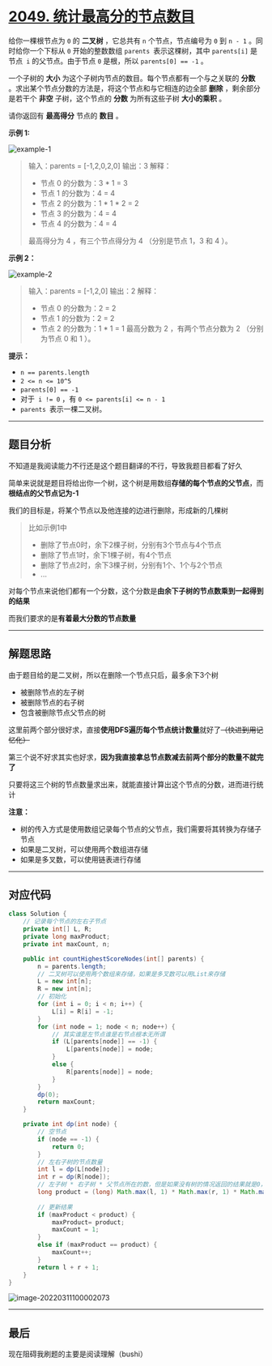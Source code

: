 # [2049. 统计最高分的节点数目](https://leetcode-cn.com/problems/count-nodes-with-the-highest-score/)

给你一棵根节点为 `0` 的 **二叉树** ，它总共有 `n` 个节点，节点编号为 `0` 到 `n - 1` 。同时给你一个下标从 `0` 开始的整数数组 `parents `表示这棵树，其中 `parents[i]` 是节点` i` 的父节点。由于节点 `0` 是根，所以 `parents[0] == -1` 。

一个子树的 **大小** 为这个子树内节点的数目。每个节点都有一个与之关联的 **分数** 。求出某个节点分数的方法是，将这个节点和与它相连的边全部 **删除** ，剩余部分是若干个 **非空** 子树，这个节点的 **分数** 为所有这些子树 **大小的乘积** 。

请你返回有 **最高得分** 节点的 **数目** 。

**示例 1:**

![example-1](https://pic.livorth.cn/img/example-1.png)

> 输入：parents = [-1,2,0,2,0]
> 输出：3
> 解释：
>
> - 节点 0 的分数为：3 * 1 = 3
> - 节点 1 的分数为：4 = 4
> - 节点 2 的分数为：1 * 1 * 2 = 2
> - 节点 3 的分数为：4 = 4
> - 节点 4 的分数为：4 = 4
>
> 最高得分为 4 ，有三个节点得分为 4 （分别是节点 1，3 和 4 ）。

**示例 2：**

![example-2](https://pic.livorth.cn/img/example-2.png)

> 输入：parents = [-1,2,0]
> 输出：2
> 解释：
>
> - 节点 0 的分数为：2 = 2
> - 节点 1 的分数为：2 = 2
> - 节点 2 的分数为：1 * 1 = 1
> 	最高分数为 2 ，有两个节点分数为 2 （分别为节点 0 和 1 ）。

**提示：**

- `n == parents.length`
- `2 <= n <= 10^5`
- `parents[0] == -1`
- 对于` i != 0` ，有 `0 <= parents[i] <= n - 1`
- `parents `表示一棵二叉树。

---

## 题目分析

不知道是我阅读能力不行还是这个题目翻译的不行，导致我题目都看了好久

简单来说就是题目将给出你一个树，这个树是用数组**存储的每个节点的父节点**，而**根结点的父节点记为-1**

我们的目标是，将某个节点以及他连接的边进行删除，形成新的几棵树

> 比如示例1中
>
> - 删除了节点0时，余下2棵子树，分别有3个节点与4个节点
> - 删除了节点1时，余下1棵子树，有4个节点
> - 删除了节点2时，余下3棵子树，分别有1个、1个与2个节点
> - ...

对每个节点来说他们都有一个分数，这个分数是**由余下子树的节点数乘到一起得到的结果**

而我们要求的是**有着最大分数的节点数量**

---

## 解题思路

由于题目给的是二叉树，所以在删除一个节点只后，最多余下3个树

- 被删除节点的左子树
- 被删除节点的右子树
- 包含被删除节点父节点的树

这里前两个部分很好求，直接**使用DFS遍历每个节点统计数量**就好了~~（快进到用记忆化）~~

第三个说不好求其实也好求，**因为我直接拿总节点数减去前两个部分的数量不就完了**

只要将这三个树的节点数量求出来，就能直接计算出这个节点的分数，进而进行统计

**注意：**

- 树的传入方式是使用数组记录每个节点的父节点，我们需要将其转换为存储子节点
- 如果是二叉树，可以使用两个数组进存储
- 如果是多叉数，可以使用链表进行存储

---

## 对应代码

```java
class Solution {
    // 记录每个节点的左右子节点
    private int[] L, R;
    private long maxProduct;
    private int maxCount, n;

    public int countHighestScoreNodes(int[] parents) {
        n = parents.length;
        // 二叉树可以使用两个数组来存储，如果是多叉数可以用List来存储
        L = new int[n];
        R = new int[n];
        // 初始化
        for (int i = 0; i < n; i++) {
            L[i] = R[i] = -1;
        }
        for (int node = 1; node < n; node++) {
            // 其实谁是左节点谁是右节点根本无所谓
            if (L[parents[node]] == -1) {
                L[parents[node]] = node;
            }
            else {
                R[parents[node]] = node;
            }
        }
        dp(0);
        return maxCount;
    }

    private int dp(int node) {
        // 空节点
        if (node == -1) {
            return 0;
        }
        // 左右子树的节点数量
        int l = dp(L[node]);
        int r = dp(R[node]);
        // 左子树 * 右子树 * 父节点所在的数，但是如果没有树的情况返回的结果就是0，那就转换为1，不影响
        long product = (long) Math.max(l, 1) * Math.max(r, 1) * Math.max(n - l - r - 1, 1);
        
        // 更新结果
        if (maxProduct < product) {
            maxProduct= product;
            maxCount = 1;
        } 
        else if (maxProduct == product) {
            maxCount++;
        }
        return l + r + 1;
    }
}
```

![image-20220311100002073](https://pic.livorth.cn/img/image-20220311100002073.png)

---

## 最后

现在阻碍我刷题的主要是阅读理解（bushi）

